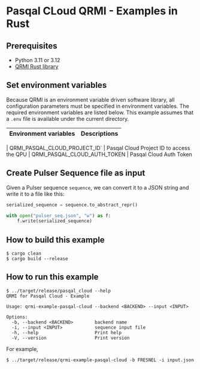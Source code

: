 # Pasqal CLoud QRMI - Examples in Rust

## Prerequisites

* Python 3.11 or 3.12
* [QRMI Rust library](../../../README.md)

## Set environment variables

Because QRMI is an environment variable driven software library, all configuration parameters must be specified in environment variables. The required environment variables are listed below. This example assumes that a `.env` file is available under the current directory.

| Environment variables | Descriptions |
| ---- | ---- |

| QRMI_PASQAL_CLOUD_PROJECT_ID` |  Pasqal Cloud Project ID to access the QPU
| QRMI_PASQAL_CLOUD_AUTH_TOKEN | Pasqal Cloud Auth Token

## Create Pulser Sequence file as input

Given a Pulser sequence `sequence`, we can convert it to a JSON string and write it to a file like this:

```python
serialized_sequence = sequence.to_abstract_repr()

with open("pulser_seq.json", "w") as f:
    f.write(serialized_sequence)
```

## How to build this example

```shell-session
$ cargo clean
$ cargo build --release
```

## How to run this example
```shell-session
$ ../target/release/pasqal_cloud --help
QRMI for Pasqal Cloud - Example

Usage: qrmi-example-pasqal-cloud --backend <BACKEND> --input <INPUT>

Options:
  -b, --backend <BACKEND>        backend name
  -i, --input <INPUT>            sequence input file
  -h, --help                     Print help
  -V, --version                  Print version
```
For example,
```shell-session
$ ../target/release/qrmi-example-pasqal-cloud -b FRESNEL -i input.json
```
